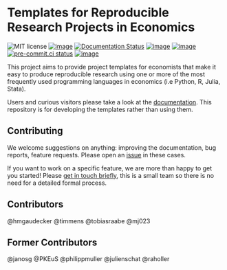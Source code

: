 # Templates for Reproducible Research Projects in Economics

![MIT license](https://img.shields.io/github/license/OpenSourceEconomics/econ-project-templates)
[![image](https://zenodo.org/badge/14557543.svg)](https://zenodo.org/badge/latestdoi/14557543)
[![Documentation Status](https://readthedocs.org/projects/econ-project-templates/badge/?version=stable)](https://econ-project-templates.readthedocs.io/en/stable/)
[![image](https://github.com/OpenSourceEconomics/econ-project-templates/actions/workflows/continuous-integration-workflow.yml/badge.svg)](https://github.com/OpenSourceEconomics/econ-project-templates/actions/workflows/continuous-integration-workflow.yml)
[![image](https://codecov.io/gh/OpenSourceEconomics/econ-project-templates/branch/main/graph/badge.svg)](https://codecov.io/gh/OpenSourceEconomics/econ-project-templates)
[![pre-commit.ci status](https://results.pre-commit.ci/badge/github/OpenSourceEconomics/econ-project-templates/main.svg)](https://results.pre-commit.ci/latest/github/OpenSourceEconomics/econ-project-templates/main)
[![image](https://img.shields.io/badge/code%20style-black-000000.svg)](https://github.com/psf/black)

This project aims to provide project templates for economists that make it easy to
produce reproducible research using one or more of the most frequently used programming
languages in economics (i.e Python, R, Julia, Stata).

Users and curious visitors please take a look at the
[documentation](https://econ-project-templates.readthedocs.io/en/stable/). This
repository is for developing the templates rather than using them.

## Contributing

We welcome suggestions on anything: improving the documentation, bug reports, feature
requests. Please open an
[issue](https://github.com/OpenSourceEconomics/econ-project-templates/issues) in these
cases.

If you want to work on a specific feature, we are more than happy to get you started!
Please [get in touch briefly](https://www.wiwi.uni-bonn.de/gaudecker/personal_cv.html),
this is a small team so there is no need for a detailed formal process.

## Contributors

@hmgaudecker @timmens @tobiasraabe @mj023

## Former Contributors

@janosg @PKEuS @philippmuller @julienschat @raholler

